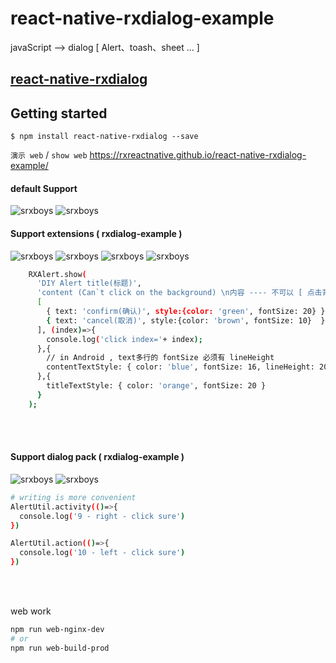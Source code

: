 # react-native-rxdialog-example

javaScript --> dialog [ Alert、toash、sheet ... ]

## [react-native-rxdialog](https://github.com/RXReactNative/react-native-rxdialog)

## Getting started

`$ npm install react-native-rxdialog --save`


`演示 web` / `show web`
https://rxreactnative.github.io/react-native-rxdialog-example/

#### default Support
![srxboys](https://github.com/RXReactNative/react-native-rxdialog/blob/master/screen_img/1.png)
![srxboys](https://github.com/RXReactNative/react-native-rxdialog/blob/master/screen_img/2.png)

#### Support extensions ( rxdialog-example )
![srxboys](https://github.com/RXReactNative/react-native-rxdialog/blob/master/screen_img/3.png)
![srxboys](https://github.com/RXReactNative/react-native-rxdialog/blob/master/screen_img/4.png)
![srxboys](https://github.com/RXReactNative/react-native-rxdialog/blob/master/screen_img/5.png)
![srxboys](https://github.com/RXReactNative/react-native-rxdialog-example/blob/master/screen_img/6.png)

```sh
    RXAlert.show(
      'DIY Alert title(标题)',
      'content (Can`t click on the background) \n内容 ---- 不可以 [ 点击背景]',
      [
        { text: 'confirm(确认)', style:{color: 'green', fontSize: 20} },
        { text: 'cancel(取消)', style:{color: 'brown', fontSize: 10}  }
      ], (index)=>{
        console.log('click index='+ index);
      },{
        // in Android , text多行的 fontSize 必须有 lineHeight
        contentTextStyle: { color: 'blue', fontSize: 16, lineHeight: 20}
      },{
        titleTextStyle: { color: 'orange', fontSize: 20 }
      }
    );
```
<br /><br />  

#### Support dialog pack ( rxdialog-example )
![srxboys](https://github.com/RXReactNative/react-native-rxdialog-example/blob/master/screen_img/8.png)
![srxboys](https://github.com/RXReactNative/react-native-rxdialog-example/blob/master/screen_img/9.png)
  
```sh
# writing is more convenient
AlertUtil.activity(()=>{
  console.log('9 - right - click sure')
})

AlertUtil.action(()=>{
  console.log('10 - left - click sure')
})
```

<br /><br />


web work
```sh
npm run web-nginx-dev
# or
npm run web-build-prod
```